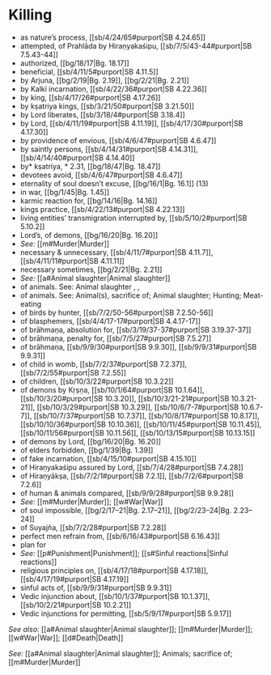 # Killing

* as nature’s process, [[sb/4/24/65#purport|SB 4.24.65]]
* attempted, of Prahlāda by Hiraṇyakaśipu, [[sb/7/5/43-44#purport|SB 7.5.43-44]]
* authorized, [[bg/18/17|Bg. 18.17]]
* beneficial, [[sb/4/11/5#purport|SB 4.11.5]]
* by Arjuna, [[bg/2/19|Bg. 2.19]], [[bg/2/21|Bg. 2.21]]
* by Kalki incarnation, [[sb/4/22/36#purport|SB 4.22.36]]
* by king, [[sb/4/17/26#purport|SB 4.17.26]]
* by kṣatriya kings, [[sb/3/21/50#purport|SB 3.21.50]]
* by Lord liberates, [[sb/3/18/4#purport|SB 3.18.4]]
* by Lord, [[sb/4/11/19#purport|SB 4.11.19]], [[sb/4/17/30#purport|SB 4.17.30]]
* by providence of envious, [[sb/4/6/47#purport|SB 4.6.47]]
* by saintly persons, [[sb/4/14/31#purport|SB 4.14.31]], [[sb/4/14/40#purport|SB 4.14.40]]
* by* kṣatriya, * 2.31, [[bg/18/47|Bg. 18.47]]
* devotees avoid, [[sb/4/6/47#purport|SB 4.6.47]]
* eternality of soul doesn’t excuse, [[bg/16/1|Bg. 16.1]] (13)
* in war, [[bg/1/45|Bg. 1.45]]
* karmic reaction for, [[bg/14/16|Bg. 14.16]]
* kings practice, [[sb/4/22/13#purport|SB 4.22.13]]
* living entities’ transmigration interrupted by, [[sb/5/10/2#purport|SB 5.10.2]]
* Lord’s, of demons, [[bg/16/20|Bg. 16.20]]
* *See:* [[m#Murder|Murder]] 
* necessary & unnecessary, [[sb/4/11/7#purport|SB 4.11.7]], [[sb/4/11/11#purport|SB 4.11.11]]
* necessary sometimes, [[bg/2/21|Bg. 2.21]]
* *See:* [[a#Animal slaughter|Animal slaughter]] 
* of animals. See: Animal slaughter , , 
* of animals. See: Animal(s), sacrifice of; Animal slaughter; Hunting; Meat-eating 
* of birds by hunter, [[sb/7/2/50-56#purport|SB 7.2.50-56]]
* of blasphemers, [[sb/4/4/17-17#purport|SB 4.4.17-17]]
* of brāhmaṇa, absolution for, [[sb/3/19/37-37#purport|SB 3.19.37-37]]
* of brāhmaṇa, penalty for, [[sb/7/5/27#purport|SB 7.5.27]]
* of brāhmaṇa, [[sb/9/9/30#purport|SB 9.9.30]], [[sb/9/9/31#purport|SB 9.9.31]]
* of child in womb, [[sb/7/2/37#purport|SB 7.2.37]], [[sb/7/2/55#purport|SB 7.2.55]]
* of children, [[sb/10/3/22#purport|SB 10.3.22]]
* of demons by Kṛṣṇa, [[sb/10/1/64#purport|SB 10.1.64]], [[sb/10/3/20#purport|SB 10.3.20]], [[sb/10/3/21-21#purport|SB 10.3.21-21]], [[sb/10/3/29#purport|SB 10.3.29]], [[sb/10/6/7-7#purport|SB 10.6.7-7]], [[sb/10/7/37#purport|SB 10.7.37]], [[sb/10/8/17#purport|SB 10.8.17]], [[sb/10/10/36#purport|SB 10.10.36]], [[sb/10/11/45#purport|SB 10.11.45]], [[sb/10/11/56#purport|SB 10.11.56]], [[sb/10/13/15#purport|SB 10.13.15]]
* of demons by Lord, [[bg/16/20|Bg. 16.20]]
* of elders forbidden, [[bg/1/39|Bg. 1.39]]
* of fake incarnation, [[sb/4/15/10#purport|SB 4.15.10]]
* of Hiraṇyakaśipu assured by Lord, [[sb/7/4/28#purport|SB 7.4.28]]
* of Hiraṇyākṣa, [[sb/7/2/1#purport|SB 7.2.1]], [[sb/7/2/6#purport|SB 7.2.6]]
* of human & animals compared, [[sb/9/9/28#purport|SB 9.9.28]]
* *See:* [[m#Murder|Murder]]; [[w#War|War]] 
* of soul impossible, [[bg/2/17–21|Bg. 2.17–21]], [[bg/2/23–24|Bg. 2.23–24]]
* of Suyajña, [[sb/7/2/28#purport|SB 7.2.28]]
* perfect men refrain from, [[sb/6/16/43#purport|SB 6.16.43]]
* plan for 
* *See:* [[p#Punishment|Punishment]]; [[s#Sinful reactions|Sinful reactions]] 
* religious principles on, [[sb/4/17/18#purport|SB 4.17.18]], [[sb/4/17/19#purport|SB 4.17.19]]
* sinful acts of, [[sb/9/9/31#purport|SB 9.9.31]]
* Vedic injunction about, [[sb/10/1/37#purport|SB 10.1.37]], [[sb/10/2/21#purport|SB 10.2.21]]
* Vedic injunctions for permitting, [[sb/5/9/17#purport|SB 5.9.17]]

*See also:* [[a#Animal slaughter|Animal slaughter]]; [[m#Murder|Murder]]; [[w#War|War]]; [[d#Death|Death]]

*See:* [[a#Animal slaughter|Animal slaughter]]; Animals; sacrifice of; [[m#Murder|Murder]]
